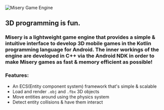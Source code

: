 ![Misery Game Engine](https://media.giphy.com/media/kg1Qe61DV6S3HM8j4K/giphy.gif)
## 3D programming is fun.
### Misery is a lightweight game engine that provides a simple & intuitive interface to develop 3D mobile games in the Kotlin programming language for Android. The inner workings of the engine are developed in C++ via the Android NDK in order to make Misery games as fast & memory efficient as possible!
### Features:
- An ECS(Entity component system) framework that's simple & scalable
- Load and render `.obj` and `.fbx` 3D objects
- Move entities around using the physics system
- Detect entity collisions & have them interact
